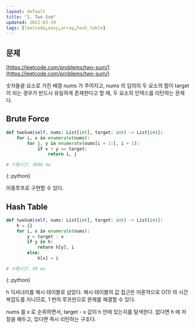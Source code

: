 ```yaml
---
layout: default
title: "1. Two Sum"
updated: 2022-03-29
tags: [leetcode,easy,array,hash_table]
---
```


## 문제

[https://leetcode.com/problems/two-sum/](https://leetcode.com/problems/two-sum/)

숫자들을 요소로 가진 배열 nums 가 주어지고, nums 의 임의의 두 요소의 합이 target 이 되는 경우가 반드시 유일하게 존재한다고 할 때, 두 요소의 인덱스를 리턴하는 문제다.

## Brute Force

```python
def twoSum(self, nums: List[int], target: int) -> List[int]:
    for i, x in enumerate(nums):
        for j, y in enumerate(nums[i + 1:], i + 1):
            if x + y == target:
                return i, j

# 수행시간: 3696 ms
```
{:.python}

이중루프로 구현할 수 있다.

## Hash Table

```python
def twoSum(self, nums: List[int], target: int) -> List[int]:
    h = {}
    for i, x in enumerate(nums):
        y = target - x
        if y in h:
            return h[y], i
        else:
            h[x] = i

# 수행시간: 69 ms            
```
{:.python}

h 딕셔너리를 해시 테이블로 삼았다. 해시 테이블의 값 접근은 이론적으로 O(1) 의 시간복잡도를 지니므로, 1 번의 루프만으로 문제를 해결할 수 있다.

nums 를 x 로 순회하면서, target - x 값이 h 안에 있는지를 탐색한다. 없다면 h 에 저장을 해두고, 있다면 즉시 리턴하는 구조다.